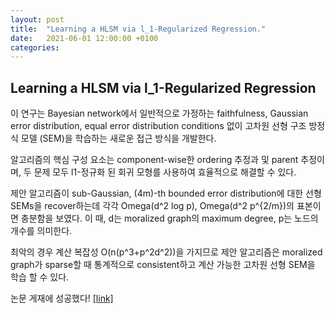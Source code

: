 ```yaml
---
layout: post
title:  "Learning a HLSM via l_1-Regularized Regression."
date:   2021-06-01 12:00:00 +0100
categories:
---
```


## Learning a HLSM via l_1-Regularized Regression

이 연구는 Bayesian network에서 일반적으로 가정하는 faithfulness, Gaussian error distribution, equal error distribution conditions 없이 고차원 선형 구조 방정식 모델 (SEM)을 학습하는 새로운 접근 방식을 개발한다. 

알고리즘의 핵심 구성 요소는 component-wise한 ordering 추정과 및 parent 추정이며, 두 문제 모두 l1-정규화 된 회귀 모형를 사용하여 효율적으로 해결할 수 있다.

제안 알고리즘이 sub-Gaussian, (4m)-th bounded error distribution에 대한 선형 SEMs을 recover하는데 각각 Omega(d^2 log p), Omega(d^2 p^{2/m})의 표본이면 충분함을 보였다. 이 때, d는 moralized graph의 maximum degree, p는 노드의 개수를 의미한다.

최악의 경우 계산 복잡성 O(n(p^3+p^2d^2))을 가지므로 제안 알고리즘은 moralized graph가 sparse할 때 통계적으로 consistent하고 계산 가능한 고차원 선형 SEM을 학습 할 수 있다.

논문 게재에 성공했다! <a href='http://jmlr.org/papers/v22/20-1005.html'>[link]</a>
